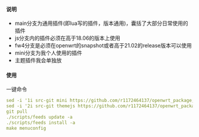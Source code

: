 #### 说明 
* main分支为通用插件(即lua写的插件，版本通用)，囊括了大部分日常使用的插件
* js分支内的插件必须在高于18.06的版本上使用
* fw4分支是必须在openwrt的snapshot或者高于21.02的release版本可以使用
* mini分支为我个人使用的插件
* 主题插件我会单独放

#### 使用
一键命令
```yaml
sed -i '1i src-git mini https://github.com/r1172464137/openwrt_package;mini' feeds.conf.default
sed -i '2i src-git themejs https://github.com/r1172464137/openwrt_package;theme_js' feeds.conf.default
git pull
./scripts/feeds update -a
./scripts/feeds install -a
make menuconfig
```
